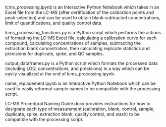 lcms_processing.ipynb is an Interactive Python Notebook which takes in an Excel file from the LC-MS (after certification of the calibration points and peak selection) and can be used to obtain blank-subtracted concentrations, limit of quantifications, and quality control data.

lcms_processing_functions.py is a Python script which performs the actions of formatting the LC-MS Excel file, calculating a calibration curve for each compound, calculating concentrations of samples, subtracting the extraction blank concentration, then calculating replicate statistics and precisions for duplicate, spike, and QC samples.

output_dataframes.py is a Python script which formats the processed data (including LOQ, concentrations, and precisions) in a way which can be easily visualized at the end of lcms_processing.ipynb

name_replacement.ipynb is an Interactive Python Notebook which can be used to easily reformat sample names to be compatible with the processing script.

LC-MS Procedural Naming Guide.docx provides instructions for how to designate each type of measurement (calibration, blank, control, sample, duplicate, spike, extraction blank, quality control, and wash) to be compatible with the processing script.
